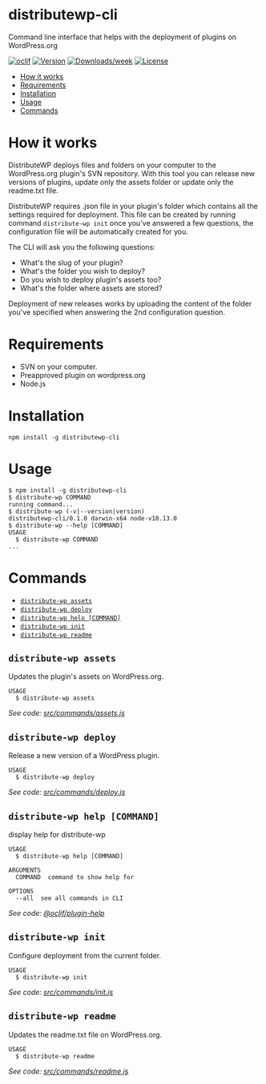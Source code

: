 distributewp-cli
================

Command line interface that helps with the deployment of plugins on WordPress.org

[![oclif](https://img.shields.io/badge/cli-oclif-brightgreen.svg)](https://oclif.io)
[![Version](https://img.shields.io/npm/v/distributewp-cli.svg)](https://npmjs.org/package/distributewp-cli)
[![Downloads/week](https://img.shields.io/npm/dw/distributewp-cli.svg)](https://npmjs.org/package/distributewp-cli)
[![License](https://img.shields.io/npm/l/distributewp-cli.svg)](https://github.com/alessandrotesoro/distributewp-cli/blob/master/package.json)

<!-- toc -->
* [How it works](#how-it-works)
* [Requirements](#requirements)
* [Installation](#installation)
* [Usage](#usage)
* [Commands](#commands)
<!-- tocstop -->

# How it works

DistributeWP deploys files and folders on your computer to the WordPress.org plugin's SVN repository. With this tool you can release new versions of plugins, update only the assets folder or update only the readme.txt file.

DistributeWP requires .json file in your plugin's folder which contains all the settings required for deployment. This file can be created by running command `distribute-wp init` once you've answered a few questions, the configuration file will be automatically created for you.

The CLI will ask you the following questions:

- What's the slug of your plugin?
- What's the folder you wish to deploy?
- Do you wish to deploy plugin's assets too?
- What's the folder where assets are stored?

Deployment of new releases works by uploading the content of the folder you've specified when answering the 2nd configuration question.

# Requirements

- SVN on your computer.
- Preapproved plugin on wordpress.org
- Node.js

# Installation

```sh-session
npm install -g distributewp-cli
```

# Usage
<!-- usage -->
```sh-session
$ npm install -g distributewp-cli
$ distribute-wp COMMAND
running command...
$ distribute-wp (-v|--version|version)
distributewp-cli/0.1.0 darwin-x64 node-v10.13.0
$ distribute-wp --help [COMMAND]
USAGE
  $ distribute-wp COMMAND
...
```
<!-- usagestop -->
# Commands
<!-- commands -->
* [`distribute-wp assets`](#distribute-wp-assets)
* [`distribute-wp deploy`](#distribute-wp-deploy)
* [`distribute-wp help [COMMAND]`](#distribute-wp-help-command)
* [`distribute-wp init`](#distribute-wp-init)
* [`distribute-wp readme`](#distribute-wp-readme)

## `distribute-wp assets`

Updates the plugin's assets on WordPress.org.

```
USAGE
  $ distribute-wp assets
```

_See code: [src/commands/assets.js](https://github.com/alessandrotesoro/distributewp-cli/blob/v0.1.0/src/commands/assets.js)_

## `distribute-wp deploy`

Release a new version of a WordPress plugin.

```
USAGE
  $ distribute-wp deploy
```

_See code: [src/commands/deploy.js](https://github.com/alessandrotesoro/distributewp-cli/blob/v0.1.0/src/commands/deploy.js)_

## `distribute-wp help [COMMAND]`

display help for distribute-wp

```
USAGE
  $ distribute-wp help [COMMAND]

ARGUMENTS
  COMMAND  command to show help for

OPTIONS
  --all  see all commands in CLI
```

_See code: [@oclif/plugin-help](https://github.com/oclif/plugin-help/blob/v2.1.6/src/commands/help.ts)_

## `distribute-wp init`

Configure deployment from the current folder.

```
USAGE
  $ distribute-wp init
```

_See code: [src/commands/init.js](https://github.com/alessandrotesoro/distributewp-cli/blob/v0.1.0/src/commands/init.js)_

## `distribute-wp readme`

Updates the readme.txt file on WordPress.org.

```
USAGE
  $ distribute-wp readme
```

_See code: [src/commands/readme.js](https://github.com/alessandrotesoro/distributewp-cli/blob/v0.1.0/src/commands/readme.js)_
<!-- commandsstop -->
